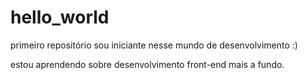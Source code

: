 # hello_world
primeiro repositório sou iniciante nesse mundo de desenvolvimento :)

estou aprendendo sobre desenvolvimento front-end mais a fundo.
